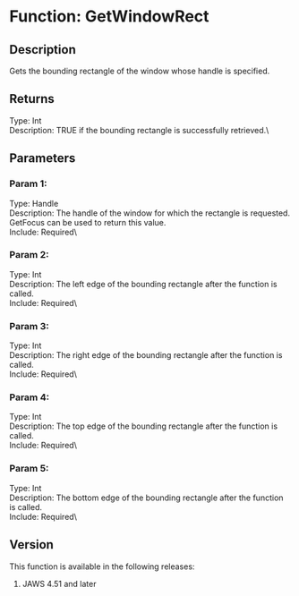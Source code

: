 # Function: GetWindowRect

## Description

Gets the bounding rectangle of the window whose handle is specified.

## Returns

Type: Int\
Description: TRUE if the bounding rectangle is successfully retrieved.\

## Parameters

### Param 1:

Type: Handle\
Description: The handle of the window for which the rectangle is
requested. GetFocus can be used to return this value.\
Include: Required\

### Param 2:

Type: Int\
Description: The left edge of the bounding rectangle after the function
is called.\
Include: Required\

### Param 3:

Type: Int\
Description: The right edge of the bounding rectangle after the function
is called.\
Include: Required\

### Param 4:

Type: Int\
Description: The top edge of the bounding rectangle after the function
is called.\
Include: Required\

### Param 5:

Type: Int\
Description: The bottom edge of the bounding rectangle after the
function is called.\
Include: Required\

## Version

This function is available in the following releases:

1.  JAWS 4.51 and later
